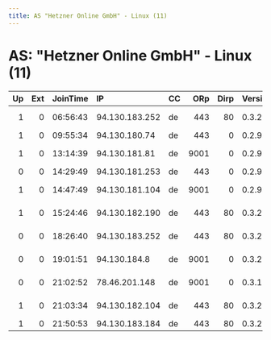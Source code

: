 ```yaml
---
title: AS "Hetzner Online GmbH" - Linux (11)
---
```


# AS: "Hetzner Online GmbH" - Linux (11)

|   Up |   Ext | JoinTime   | IP             | CC   |   ORp |   Dirp | Version   | Contact                         | Nickname        |   eFamMembers |
|-----:|------:|:-----------|:---------------|:-----|------:|-------:|:----------|:--------------------------------|:----------------|--------------:|
|    1 |     0 | 06:56:43   | 94.130.183.252 | de   |   443 |     80 | 0.3.2.9   | abuse.tor at protonmail         | testalliance001 |             1 |
|    1 |     0 | 09:55:34   | 94.130.180.74  | de   |   443 |      0 | 0.2.9.14  | None                            | JdMtOrReLaY2    |             2 |
|    1 |     0 | 13:14:39   | 94.130.181.81  | de   |  9001 |      0 | 0.2.9.14  | O O - &lt;tor at lin dot fi&gt; | sipuliDE01      |             1 |
|    0 |     0 | 14:29:49   | 94.130.181.253 | de   |   443 |      0 | 0.2.9.14  | maxi at zeug dot co             | a               |             1 |
|    1 |     0 | 14:47:49   | 94.130.181.104 | de   |  9001 |      0 | 0.2.9.14  | Ajour Redaktion - 0xB9972       | ajourmag        |             1 |
|    1 |     0 | 15:24:46   | 94.130.182.190 | de   |   443 |     80 | 0.3.2.9   | abuse AT torworld.org -         | Mimir           |             1 |
|    0 |     0 | 18:26:40   | 94.130.183.252 | de   |   443 |     80 | 0.3.2.9   | abuse.tor at protonmail         | testalliance001 |             1 |
|    0 |     0 | 19:01:51   | 94.130.184.8   | de   |  9001 |      0 | 0.3.2.9   | 0xFFFFFFAF &lt;gmail =&gt; osr  | osrsRelay002    |             1 |
|    0 |     0 | 21:02:52   | 78.46.201.148  | de   |  9001 |      0 | 0.3.1.9   | user i, on domain danmilo       | danmilon        |             1 |
|    1 |     0 | 21:03:34   | 94.130.182.104 | de   |   443 |     80 | 0.3.2.9   | Jan Brodda &lt;tor@janbrodda    | tor003janxbde   |             3 |
|    1 |     0 | 21:50:53   | 94.130.183.184 | de   |   443 |     80 | 0.3.2.9   | lazarus@mailbox.org             | fallbacksen     |             1 |
